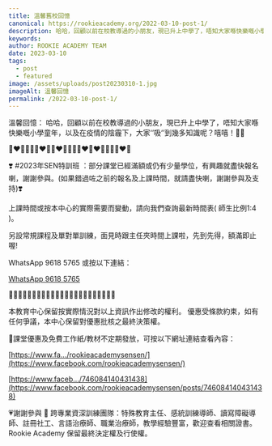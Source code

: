 ```yaml
---
title: 溫馨舊校回憶
canonical: https://rookieacademy.org/2022-03-10-post-1/
description: 哈哈，回顧以前在校教導過的小朋友，現已升上中學了，唔知大家喺快樂嘅小學童年，以及在疫情的陰霾下，大家‘’吸‘’到幾多知識呢？嘻嘻！🥹😘
keywords: 
author: ROOKIE ACADEMY TEAM
date: 2023-03-10
tags:
  - post
  - featured
image: /assets/uploads/post20230310-1.jpg
imageAlt: 溫馨回憶
permalink: /2022-03-10-post-1/
---
```


溫馨回憶：
哈哈，回顧以前在校教導過的小朋友，現已升上中學了，唔知大家喺快樂嘅小學童年，以及在疫情的陰霾下，大家‘’吸‘’到幾多知識呢？嘻嘻！🥹😘

🧡❤💛💚💚💛❤🧡🧡❤💛💚💚💛❤🧡❤💛💚💚💛❤🧡

❣️ #2023年SEN特訓班 ：部分課堂已經滿額或仍有少量學位，有興趣就盡快報名喇，謝謝參與。(如果錯過咗之前的報名及上課時間，就請盡快喇，謝謝參與及支持)❣️

上課時間或按本中心的實際需要而變動，請向我們查詢最新時間表( 師生比例1:4 )。

另設常規課程及單對單訓練，面見時跟主任夾時間上課啦，先到先得，額滿即止喔!

WhatsApp 9618 5765 或按以下連結：

[WhatsApp 9618 5765](https://bit.ly/3MZ4RNN)

🌟🌟🌟🌟🌟🌟🌟🌟🌟🌟🌟🌟🌟🌟🌟🌟🌟🌟🌟🌟🌟🌟🌟

本教育中心保留按實際情況對以上資訊作出修改的權利。
優惠受條款約束，如有任何爭議，本中心保留對優惠批核之最終決策權。

🥰課堂優惠及免費工作紙/教材不定期發放，可按以下網址連結查看內容：

[https://www.fa.../rookieacademysensen/](https://www.facebook.com/rookieacademysensen/)

[https://www.faceb.../746084140431438](https://www.facebook.com/rookieacademysensen/posts/746084140431438)

💗謝謝參與 📝 跨專業資深訓練團隊：特殊教育主任、感統訓練導師、讀寫障礙導師、註冊社工、言語治療師、職業治療師，教學經驗豐富，歡迎查看相關證書。
Rookie Academy 保留最終決定權及行使權。
